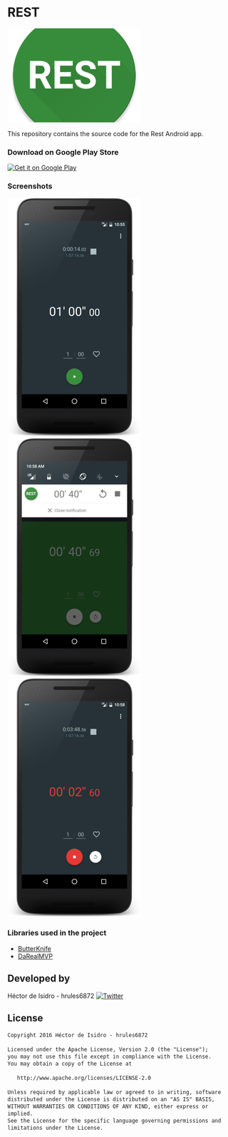 REST
=====
![image](art/logo.png)

This repository contains the source code for the Rest Android app.

### Download on Google Play Store
<a href="https://play.google.com/store/apps/details?id=com.hrules.rest"><img alt="Get it on Google Play" height="60" src="https://play.google.com/intl/en_us/badges/images/generic/en_badge_web_generic.png" /></a>

### Screenshots
![image](art/screenshot1.png) ![image](art/screenshot2.png) ![image](art/screenshot3.png)

### Libraries used in the project
* [ButterKnife](https://github.com/JakeWharton/butterknife)
* [DaRealMVP](https://github.com/hrules6872/DaRealMVP)

Developed by
-------
Héctor de Isidro - hrules6872 [![Twitter](http://img.shields.io/badge/contact-@hector6872-blue.svg?style=flat)](http://twitter.com/hector6872)

License
-------
    Copyright 2016 Héctor de Isidro - hrules6872

    Licensed under the Apache License, Version 2.0 (the "License");
    you may not use this file except in compliance with the License.
    You may obtain a copy of the License at

       http://www.apache.org/licenses/LICENSE-2.0

    Unless required by applicable law or agreed to in writing, software
    distributed under the License is distributed on an "AS IS" BASIS,
    WITHOUT WARRANTIES OR CONDITIONS OF ANY KIND, either express or implied.
    See the License for the specific language governing permissions and
    limitations under the License.
